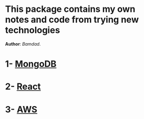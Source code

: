 # This package contains my own notes and code from trying new technologies

**Author**: *Bamdad*.


# 1- [MongoDB](https://github.com/bamzy/Handsons/blob/master/MongoDB/README.MD)
# 2- [React](https://github.com/bamzy/Handsons/blob/master/React/README.MD)
# 3- [AWS](https://github.com/bamzy/Handsons/blob/master/AWS/README.MD)
